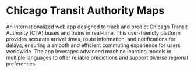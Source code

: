 # Chicago Transit Authority Maps

An internationalized web app designed to track and predict Chicago Transit Authority (CTA) buses and trains in real-time. This user-friendly platform provides accurate arrival times, route information, and notifications for delays, ensuring a smooth and efficient commuting experience for users worldwide. The app leverages advanced machine learning models in multiple languages to offer reliable predictions and support diverse regional preferences.

